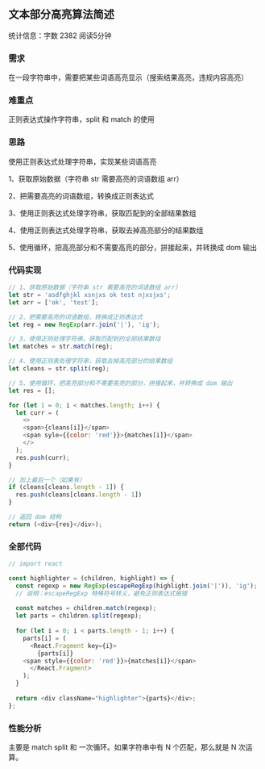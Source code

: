 ## 文本部分高亮算法简述

统计信息：字数 2382  阅读5分钟


### 需求

在一段字符串中，需要把某些词语高亮显示（搜索结果高亮，违规内容高亮）

### 难重点

正则表达式操作字符串，split 和 match 的使用

### 思路

使用正则表达式处理字符串，实现某些词语高亮

1、获取原始数据（字符串 str 需要高亮的词语数组 arr）

2、把需要高亮的词语数组，转换成正则表达式

3、使用正则表达式处理字符串，获取匹配到的全部结果数组

4、使用正则表达式处理字符串，获取去掉高亮部分的结果数组

5、使用循环，把高亮部分和不需要高亮的部分，拼接起来，并转换成 dom 输出

### 代码实现

~~~js
// 1、获取原始数据（字符串 str 需要高亮的词语数组 arr）
let str = 'asdfghjkl xsnjxs ok test njxsjxs';
let arr = ['ok', 'test'];

// 2、把需要高亮的词语数组，转换成正则表达式
let reg = new RegExp(arr.join('|'), 'ig');

// 3、使用正则处理字符串，获取匹配到的全部结果数组
let matches = str.match(reg);

// 4、使用正则表处理字符串，获取去掉高亮部分的结果数组
let cleans = str.split(reg);

// 5、使用循环，把高亮部分和不需要高亮的部分，拼接起来，并转换成 dom 输出
let res = [];

for (let 1 = 0; i < matches.length; i++) {
  let curr = (
    <>
    <span>{cleans[i]}</span>
    <span syle={{color: 'red'}}>{matches[i]}</span>
    </>
  );
  res.push(curr);
}

// 加上最后一个（如果有）
if (cleans[cleans.length - 1]) {
  res.push(cleans[cleans.length - 1])
}

// 返回 dom 结构
return (<div>{res}</div>); 
~~~


### 全部代码

~~~js
// import react

const highlighter = (children, highlight) => {
  const regexp = new RegExp(escapeRegExp(highlight.join('|')), 'ig'); 
  // 说明：escapeRegExp 特殊符号转义，避免正则表达式报错
  
  const matches = children.match(regexp);
  let parts = children.split(regexp);
  
  for (let i = 0; i < parts.length - 1; i++) {
    parts[i] = (
      <React.Fragment key={i}>
      	{parts[i]}
	<span style={{color: 'red'}}>{matches[i]}</span>
      </React.Fragment>
    );
  }
  
  return <div className="highlighter">{parts}</div>;
}; 
~~~

### 性能分析

主要是 match split 和 一次循环。如果字符串中有 N 个匹配，那么就是 N 次运算。
